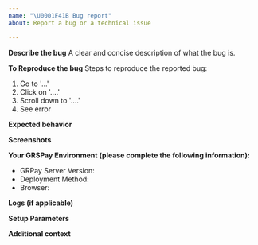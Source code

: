 ```yaml
---
name: "\U0001F41B Bug report"
about: Report a bug or a technical issue

---
```


<!--
Thank you for reporting a technical issue.

This issue tracker is only for bug reports and problems.

Please fill in as much of the template below as you're able.
-->

**Describe the bug**
A clear and concise description of what the bug is.

**To Reproduce the bug**
Steps to reproduce the reported bug:
1. Go to '...'
2. Click on '....'
3. Scroll down to '....'
4. See error

**Expected behavior**

<!--
A clear and concise description of what you expected to happen.
-->

**Screenshots**


<!--
If applicable, add screenshots to help explain your problem.
-->

**Your GRSPay Environment (please complete the following information):**
- GRPay Server Version:    <!--[available in the right bottom corner of footer] -->
- Deployment Method:        <!--[e.g. Docker, Manual, Third-Party-host]-->
- Browser:                  <!--[e.g. Chrome, Safari]-->

**Logs (if applicable)**


<!--
Basic logs can be found in Server Settings > Logs.
More logs https://docs.btcpayserver.org/Troubleshooting/#2-looking-through-the-logs
-->

**Setup Parameters**

<!--
Add your setup parameters here
-->

**Additional context**

<!--
Add any other context about the problem here.
-->

